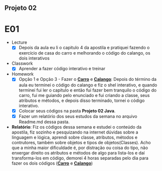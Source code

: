 ## Projeto 02

# E01
- Lecture
    - [x] Depois da aula eu li o capitulo 4 da apostila e pratiquei fazendo o exercício de casa do carro e melhorando o código do calango, os dois interativos
- Classwork
    - [x] Aprender a fazer código interativo e treinar
- Homework
    - [x] Opção 1 e Opção 3 - Fazer o **[Carro](Carro.java)** e **[Calango](Calango.java)**: Depois do término da aula eu terminei o código do calango e fiz o shel interativo, e quando terminei fui ler o capítulo e então fui fazer bem tranquilo o código do carro, fui me guiando pelo enunciado e fui criando a classe, seus atributos e métodos, e depois disso terminado, tornei o código interativo. 
    - [x] Colocar seus códigos na pasta **Projeto 02 Java**.
    - [x] Fazer um relatório dos seus estudos da semana no arquivo Readme.md dessa pasta.

- **Relatório**: Fiz os códigos dessa semana e estudei o conteúdo da apostila, fiz sozinho e pesquizando na internet dúvidas sobre a linguagem e lógica, aprendi sobre classe, atributos, métodos e contrutores, também sobre objetos e tipos de objetos(Classes). Acho que a minha maior dificuldade é, por distração ou coisa do tipo, não enxergar direito os atributos e métodos de algo para lista-los e daí transforma-los em código, demorei 4 horas separadas pelo dia para fazer os dois códigos (**[Carro](Carro.java)** e **[Calango](Calango.java)**)
